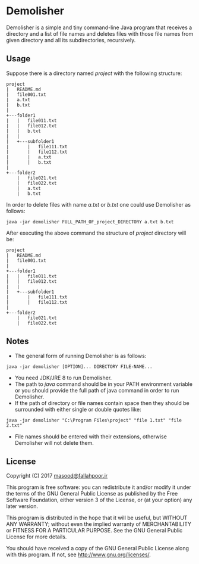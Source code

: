 Demolisher
=========
Demolisher is a simple and tiny command-line Java program that receives a directory and a list of file names and deletes files with those file names from given directory and all its subdirectories, recursively.

Usage
--------
Suppose there is a directory named *project* with the following structure:
```
project
|   README.md
|   file001.txt
|   a.txt
|   b.txt
|
+---folder1
|   |   file011.txt
|   |   file012.txt
|   |   b.txt
|   |
|   +---subfolder1
|       |   file111.txt
|       |   file112.txt
|       |   a.txt
|       |   b.txt
|   
+---folder2
    |   file021.txt
    |   file022.txt
    |   a.txt
    |   b.txt
```
In order to delete files with name *a.txt* or *b.txt* one could use Demolisher as follows:
```
java -jar demolisher FULL_PATH_OF_project_DIRECTORY a.txt b.txt
```

After executing the above command the structure of *project* directory will be:
```
project
|   README.md
|   file001.txt
|
+---folder1
|   |   file011.txt
|   |   file012.txt
|   |
|   +---subfolder1
|       |   file111.txt
|       |   file112.txt
|   
+---folder2
    |   file021.txt
    |   file022.txt
```

Notes
--------
- The general form of running Demolisher is as follows:
```
java -jar demolisher [OPTION]... DIRECTORY FILE-NAME...
```
- You need JDK/JRE 8 to run Demolisher.
- The path to *java* command should be in your PATH environment variable or you should provide the full path of java command in order to run Demolisher.
- If the path of directory or file names contain space then they should be surrounded with either single or double quotes like: 
```
java -jar demolisher "C:\Program Files\project" "file 1.txt" "file 2.txt"
```
- File names should be entered with their extensions, otherwise Demolisher will not delete them.

License
--------
Copyright (C) 2017 masood@fallahpoor.ir

This program is free software: you can redistribute it and/or modify it under the terms of the GNU General Public License as published by the Free Software Foundation, either version 3 of the License, or (at your option) any later version.

This program is distributed in the hope that it will be useful, but WITHOUT ANY WARRANTY; without even the implied warranty of MERCHANTABILITY or FITNESS FOR A PARTICULAR PURPOSE. See the GNU General Public License for more details.

You should have received a copy of the GNU General Public License along with this program. If not, see http://www.gnu.org/licenses/.